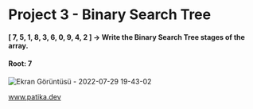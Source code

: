 # Project 3 - Binary Search Tree 
#### [ 7, 5, 1, 8, 3, 6, 0, 9, 4, 2 ] -> Write the Binary Search Tree stages of the array.
#### Root: 7  
 ![Ekran Görüntüsü - 2022-07-29 19-43-02](https://user-images.githubusercontent.com/98687760/181805901-fed901b4-893f-4c12-81b7-a8ac775d0e2b.png)

      

www.patika.dev
